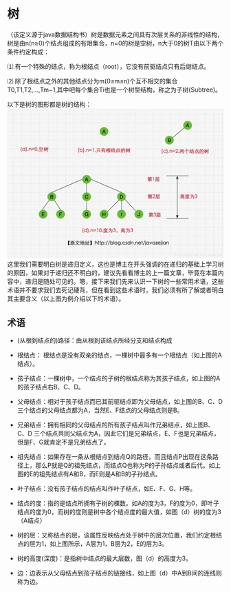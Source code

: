 # 树
（该定义源于java数据结构书）树是数据元素之间具有次层关系的非线性的结构，树是由n(n≥0)个结点组成的有限集合，n=0的树是空树，n大于0的树T由以下两个条件约定构成：

⑴.有一个特殊的结点，称为根结点（root），它没有前驱结点只有后继结点。

⑵.除了根结点之外的其他结点分为m(0≤m≤n)个互不相交的集合T0,T1,T2,…,Tm−1,其中吧每个集合Ti也是一个树型结构，称之为子树(Subtree)。 

以下是树的图形都是树的结构：
![](img/1.png)
这里我们需要明白树是递归定义，这也是博主在开头强调的在递归的基础上学习树的原因，如果对于递归还不明白的，建议先看看博主的上一篇文章，毕竟在本篇内容中，递归是随处可见的。嗯，接下来我们先来认识一下树的一些常用术语，这些术语并不要求我们去死记硬背，但在看到这些术语时，我们必须有所了解或者明白其主要含义（以上图为例介绍以下的术语）。 
## 术语
* (从根到结点的)路径：由从根到该结点所经分支和结点构成

* 根结点： 根结点是没有双亲的结点，一棵树中最多有一个根结点（如上图的A结点）。

* 孩子结点：一棵树中，一个结点的子树的根结点称为其孩子结点，如上图的A的孩子结点右B、C、D。 

* 父母结点：相对于孩子结点而已其前驱结点即为父母结点，如上图的B、C、D 三个结点的父母结点都为A，当然E、F结点的父母结点则是B。 

* 兄弟结点：拥有相同的父母结点的所有孩子结点叫作兄弟结点，如上图B、C、D 三个结点共同父结点为A，因此它们是兄弟结点，E、F也是兄弟结点，但是F、G就肯定不是兄弟结点了。 

* 祖先结点：如果存在一条从根结点到结点Q的路径，而且结点P出现在这条路径上，那么P就是Q的祖先结点，而结点Q也称为P的子孙结点或者后代。如上图的E的祖先结点有A和B，而E则是A和B的子孙结点。 

* 叶子结点：没有孩子结点的结点叫作叶子结点，如E、F、G、H等。 

* 结点的度：指的是结点所拥有子树的棵数。如A的度为3，F的度为0，即叶子结点的度为0，而树的度则是树中各个结点度的最大值，如图（d）树的度为3（A结点） 

* 树的层：又称结点的层，该属性反映结点处于树中的层次位置，我们约定根结点的层为1，如上图所示，A层为1，B层为2，E的层为3。 

* 树的高度(深度)：是指树中结点的最大层数，图（d）的高度为3。 

* 边：边表示从父母结点到孩子结点的链接线，如上图（d）中A到B间的连线则称为边。